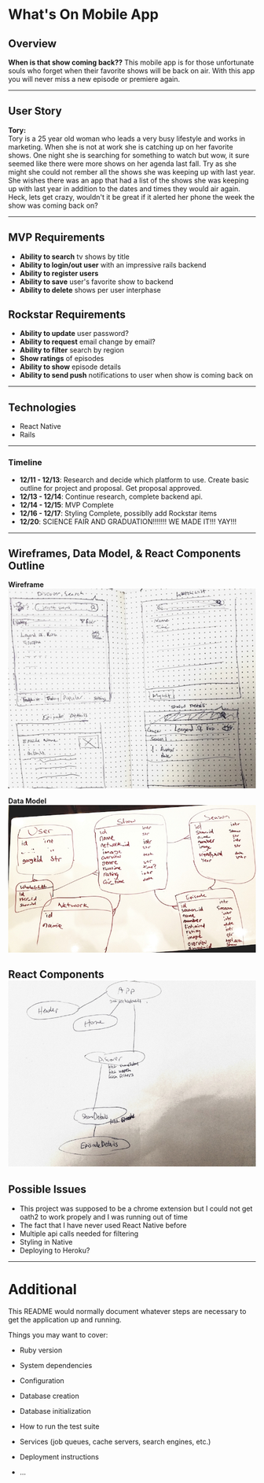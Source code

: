<h1 align="left">What's On Mobile App</h1>

## Overview

**When is that show coming back??** This mobile app is for those unfortunate souls who forget when their favorite shows will be back on air. With this app you will never miss a new episode or premiere again. 

---

## User Story

**Tory:**<br>
Tory is a 25 year old woman who leads a very busy lifestyle and works in marketing. When she is not at work she is catching up on her favorite shows. One night she is searching for something to watch but wow, it sure seemed like there were more shows on her agenda last fall. Try as she might she could not rember all the shows she was keeping up with last year. She wishes there was an app that had a list of the shows she was keeping up with last year in addition to the dates and times they would air again. Heck, lets get crazy, wouldn't it be great if it alerted her phone the week the show was coming back on?


---

## MVP Requirements

* **Ability to search** tv shows by title
* **Ability to login/out user** with an impressive rails backend
* **Ability to register users** 
* **Ability to save** user's favorite show to backend
* **Ability to delete** shows per user interphase

## Rockstar Requirements

* **Ability to update** user password?
* **Ability to request** email change by email?
* **Ability to filter** search by region
* **Show ratings** of episodes
* **Ability to show** episode details
* **Ability to send push** notifications to user when show is coming back on

---

## Technologies

- React Native
- Rails

---
### Timeline 

- **12/11 - 12/13**: Research and decide which platform to use. Create basic outline for project and proposal. Get proposal approved. 
- **12/13 - 12/14**: Continue research, complete backend api.
- **12/14 - 12/15**: MVP Complete
- **12/16 - 12/17**: Styling Complete, possiblly add Rockstar items
- **12/20**: SCIENCE FAIR AND GRADUATION!!!!!!! WE MADE IT!!! YAY!!!

---

## Wireframes, Data Model, & React Components Outline
**Wireframe**<br>
![wireframes](./assets/images/app-wireframes.jpg)<br>

**Data Model**
![data model](./assets/images/data-model.jpg)<br>

**React Components**
![components](./assets/images/react-chart.jpg)
---

## Possible Issues

- This project was supposed to be a chrome extension but I could not get oath2 to work propely and I was running out of time
- The fact that I have never used React Native before
- Multiple api calls needed for filtering
- Styling in Native
- Deploying to Heroku?

---


# Additional

This README would normally document whatever steps are necessary to get the
application up and running.

Things you may want to cover:

* Ruby version

* System dependencies

* Configuration

* Database creation

* Database initialization

* How to run the test suite

* Services (job queues, cache servers, search engines, etc.)

* Deployment instructions

* ...
